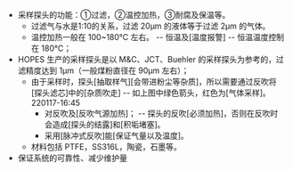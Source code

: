 - 采样探头的功能：①过滤，②温控加热，③耐腐及保温等。
    - 过滤气与水是1:10的关系，过滤 20μm 的液体等于过滤 2μm 的气体。
    - 温控加热一般在 100~180℃ 左右。 -- 恒温及[温度报警] -- 恒温温度控制在 180℃；
- HOPES 生产的采样探头是以 M&C、JCT、Buehler 的采样探头为参考的，过滤精度达到 1μm（一般煤粉直径在 90μm 左右）；
    - 由于采样时，探头[抽取样气][会带进粉尘等杂质]，所以需要通过反吹将[探头滤芯]中的[杂质吹走]  -- 如上图中绿色箭头，红色为[气体采样]。
220117-16:45
        - 对反吹及[反吹气源加热]； -- 探头的反吹[必须加热]，否则在反吹时会造成[探头的结露]和[积垢堵塞]。
        - 采用[脉冲式反吹]能[保证气量以及温度]。
    - 材料包括 PTFE，SS316L，陶瓷，石墨等。
- 保证系统的可靠性、减少维护量
